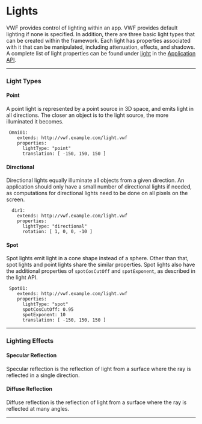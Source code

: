 <a name="lights"></a>

# Lights
 
VWF provides control of lighting within an app. VWF provides default lighting if none is specified. In addition, there are three basic light types that can be created within the framework. Each light has properties associated with it that can be manipulated, including attenuation, effects, and shadows. A complete list of light properties can be found under [light](http://demo.virtual.wf/web/docs/jsdoc_cmp/symbols/light.vwf.html) in the [Application API](#application-api).

-------------------

### Light Types

#### Point

A point light is represented by a point source in 3D space, and emits light in all directions. The closer an object is to the light source, the more illuminated it becomes.

~~~
 Omni01:
    extends: http://vwf.example.com/light.vwf
    properties:
      lightType: "point"
      translation: [ -150, 150, 150 ]
~~~~

#### Directional

Directional lights equally illuminate all objects from a given direction. An application should only have a small number of directional lights if needed, as computations for directional lights need to be done on all pixels on the screen. 

~~~
  dir1:
    extends: http://vwf.example.com/light.vwf
    properties:
      lightType: "directional"
      rotation: [ 1, 0, 0, -10 ]
~~~~

#### Spot

Spot lights emit light in a cone shape instead of a sphere. Other than that, spot lights and point lights share the similar properties. Spot lights also have the additional properties of <code>spotCosCutOff</code> and <code>spotExponent</code>, as described in the light API.

~~~
 Spot01:
    extends: http://vwf.example.com/light.vwf
    properties:
      lightType: "spot"
      spotCosCutOff: 0.95
      spotExponent: 10
      translation: [ -150, 150, 150 ]
~~~~

-------------------

### Lighting Effects

#### Specular Reflection

Specular reflection is the reflection of light from a surface where the ray is reflected in a single direction. 

#### Diffuse Reflection
   
Diffuse reflection is the reflection of light from a surface where the ray is reflected at many angles.

-------------------

